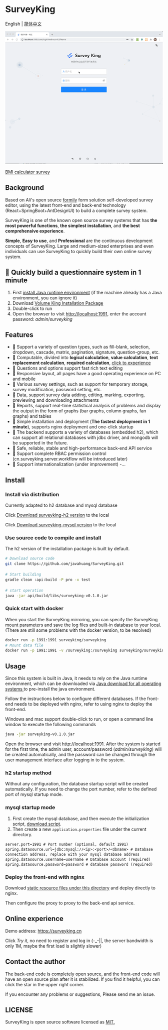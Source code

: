 # SurveyKing

English | [简体中文](./README.md)

![preview-surveyking](./docs/preview.gif)

[BMI calculator survey](https://surveyking.cn/s/q12345)

## Background

Based on Ali's open source [formily](https://github.com/alibaba/formily) form solution self-developed survey editor, using the latest front-end and back-end technology (React+SpringBoot+AntDesignUI) to build a complete survey system.

SurveyKing is one of the known open source survey systems that has **the most powerful functions**, **the simplest installation**, and **the best comprehensive experience**.

**Simple**, **Easy to use**, and **Professional** are the continuous development concepts of SurveyKing. Large and medium-sized enterprises and even individuals can use SurveyKing to quickly build their own online survey system.

## 🚀 Quickly build a questionnaire system in 1 minute

1. First [install Java runtime environment](https://www.java.com/en/download/manual.jsp) (if the machine already has a Java environment, you can ignore it)
2. Download [Volume King Installation Package](https://github.com/javahuang/SurveyKing/releases/download/v0.2.0/surveyking-h2-v0.2.0.jar)
3. Double-click to run
4. Open the browser to visit <http://localhost:1991>, enter the account password: *admin*/*surveyking*

## Features

- 🥇 Support a variety of question types, such as fill-blank, selection, dropdown, cascade, matrix, pagination, signature, question-group, etc.
- 🎉 Computable, divided into **logical calculation**, **value calculation**, **text replacement calculation**, **required calculation**, [click to experience](https://surveyking.cn/s/logic6)
- 🦋 Questions and options support fast rich text editing
- 🥊 Responsive layout, all pages have a good operating experience on PC and mobile
- 🥂 Various survey settings, such as support for temporary storage, survey modification, password setting, etc.
- 🎇 Data, support survey data adding, editing, marking, exporting, previewing and downloading attachments
- 🎨 Reports, support real-time statistical analysis of problems and display the output in the form of graphs (bar graphs, column graphs, fan graphs) and tables
- 🚀 Simple installation and deployment (**The fastest deployment in 1 minute**), supports nginx deployment and one-click startup
- 🎁 The backend supports a variety of databases (embedded h2), which can support all relational databases with jdbc driver, and mongodb will be supported in the future.
- 🐯 Safe, reliable, stable and high-performance back-end API service
- 🙆 Support complete RBAC permission control (cn.surveyking.server.workflow will be introduced later)
- 🌈 Support internationalization (under improvement)
-...

## Install

### Install via distribution

Currently adapted to h2 database and mysql database

Click [Download surveyking-h2 version](https://github.com/javahuang/SurveyKing/releases/download/v0.2.0/surveyking-h2-v0.2.0.jar) to the local

Click [Download surveyking-mysql version](https://github.com/javahuang/SurveyKing/releases/download/v0.2.0/surveyking-mysql-v0.2.0.jar) to the local

### Use source code to compile and install

The h2 version of the installation package is built by default.

```bash
# Download source code
git clone https://github.com/javahuang/SurveyKing.git

# Start building
gradle clean :api:build -P pro -x test

# start operation
java -jar api/build/libs/surveyking-v0.1.0.jar
```

### Quick start with docker

When you start the SurveyKing mirroring, you can specify the SurveyKing mount parameters and save the log files and built-in database to your local. (There are still some problems with the docker version, to be resolved)

```bash
docker run -p 1991:1991 surveyking/surveyking
# Mount data file
docker run -p 1991:1991 -v /surveyking:/surveyking surveyking/surveyking
```

## Usage

Since this system is built in Java, it needs to rely on the Java runtime environment, which can be downloaded via [Java download for all operating systems
](https://www.java.com/en/download/manual.jsp) to pre-install the java environment.

Follow the instructions below to configure different databases. If the front-end needs to be deployed with nginx, refer to using nginx to deploy the front-end.

Windows and mac support double-click to run, or open a command line window to execute the following commands

```bash
java -jar surveyking-v0.1.0.jar
```

Open the browser and visit <http://localhost:1991>. After the system is started for the first time, the admin user, account/password (*admin/surveyking*) will be created automatically, and the password can be changed through the user management interface after logging in to the system.

### h2 startup method

Without any configuration, the database startup script will be created automatically. If you need to change the port number, refer to the defined port of mysql startup mode.

### mysql startup mode

1. First create the mysql database, and then execute the initialization script, [download script](https://raw.githubusercontent.com/javahuang/SurveyKing/master/rdbms/src/main/resources/scripts/init-mysql.sql).
2. Then create a new `application.properties` file under the current directory.

  ```properties
  server.port=1991 # Port number (optional, default 1991)
  spring.datasource.url=jdbc:mysql://<ip>:<port>/<dbname> # Database connection address, replace with your mysql database address
  spring.datasource.username=username # Database account (required)
  spring.datasource.password=password # database password (required)
  ```

### Deploy the front-end with nginx

Download [static resource files under this directory](https://github.com/javahuang/SurveyKing/tree/master/api/src/main/resources/static) and deploy directly to nginx.

Then configure the proxy to proxy to the back-end api service.

## Online experience

Demo address: <https://surveyking.cn>

Click *Try it*, no need to register and log in (-_-||, the server bandwidth is only 1M, maybe the first load is slightly slower)

## Contact the author

The back-end code is completely open source, and the front-end code will have an open source plan after it is stabilized. If you find it helpful, you can click the star in the upper right corner.

If you encounter any problems or suggestions, Please send me an issue.

## LICENSE

SurveyKing is open source software licensed as
[MIT.](https://github.com/javahuang/SurveyKing/blob/master/LICENSE)